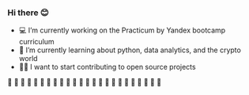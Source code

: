 ### Hi there 😊

- :computer: I’m currently working on the Practicum by Yandex bootcamp curriculum
- 📗 I’m currently learning about python, data analytics, and the crypto world
- 👩‍💻 I want to start contributing to open source projects

:confetti_ball: :confetti_ball: :confetti_ball: :confetti_ball: :confetti_ball: :confetti_ball: :confetti_ball: :confetti_ball: 
:confetti_ball: :confetti_ball: :confetti_ball: :confetti_ball: :confetti_ball: :confetti_ball: :confetti_ball: :confetti_ball: 
:confetti_ball: :confetti_ball: :confetti_ball: :confetti_ball: :confetti_ball: :confetti_ball: :confetti_ball: :confetti_ball: 
